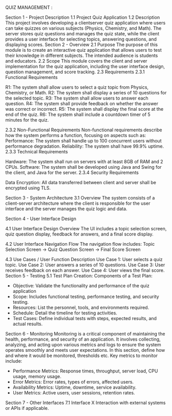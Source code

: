 QUIZ MANAGEMENT :

Section 1 - Project Description
1.1 Project
Quiz Application
1.2 Description
This project involves developing a clientserver quiz application where users can take quizzes on various subjects (Physics, Chemistry, and Math). The server stores quiz questions and manages the quiz state, while the client provides a user interface for selecting topics, answering questions, and displaying scores.
Section 2 - Overview
2.1 Purpose
The purpose of this module is to create an interactive quiz application that allows users to test their knowledge in different subjects. The intended audience is students and educators.
2.2 Scope
This module covers the client and server implementation for the quiz application, including the user interface design, question management, and score tracking.
2.3 Requirements
2.3.1 Functional Requirements

R1: The system shall allow users to select a quiz topic from Physics, Chemistry, or Math.
R2: The system shall display a series of 10 questions for the selected topic.
R3: The system shall allow users to answer each question.
R4: The system shall provide feedback on whether the answer was correct or incorrect.
R5: The system shall display the final score at the end of the quiz.
R6: The system shall include a countdown timer of 5 minutes for the quiz.

2.3.2 Non-Functional Requirements
Non-functional requirements describe how the system performs a function, focusing on aspects such as:
Performance: The system shall handle up to 100 concurrent users without performance degradation.
Reliability: The system shall have 99.9% uptime.
2.3.3 Technical Requirements

Hardware: The system shall run on servers with at least 8GB of RAM and 2 CPUs.
Software: The system shall be developed using Java and Swing for the client, and Java for the server.
2.3.4 Security Requirements

Data Encryption: All data transferred between client and server shall be encrypted using TLS.

Section 3 - System Architecture
3.1 Overview
The system consists of a client-server architecture where the client is responsible for the user interface and the server manages the quiz logic and data.


Section 4 - User Interface Design

4.1 User Interface Design Overview
The UI includes a topic selection screen, quiz question display, feedback for answers, and a final score display.

4.2 User Interface Navigation Flow
The navigation flow includes:
Topic Selection Screen → Quiz Question Screen → Final Score Screen

4.3 Use Cases / User Function Description
Use Case 1: User selects a quiz topic.
Use Case 2: User answers a series of 10 questions.
Use Case 3: User receives feedback on each answer.
Use Case 4: User views the final score.
Section 5 - Testing 
5.1 Test Plan Creation:
Components of a Test Plan:

- Objective: Validate the functionality and performance of the quiz application
- Scope: Includes functional testing, performance testing, and security testing.
- Resources: List the personnel, tools, and environments required.
- Schedule: Detail the timeline for testing activities.
- Test Cases: Define individual tests with steps, expected results, and actual results.

Section 6 - Monitoring
Monitoring is a critical component of maintaining the health, performance, and security of an application. It involves collecting, analyzing, and acting upon various metrics and logs to ensure the system operates smoothly and meets user expectations. In this section, define how and where it would be monitored, thresholds etc. 
Key metrics to monitor include:
- Performance Metrics: Response times, throughput, server load, CPU usage, memory usage.
- Error Metrics: Error rates, types of errors, affected users.
- Availability Metrics: Uptime, downtime, service availability.
- User Metrics: Active users, user sessions, retention rates.


Section 7 - Other Interfaces
7.1 Interface X
Interaction with external systems or APIs if applicable.

